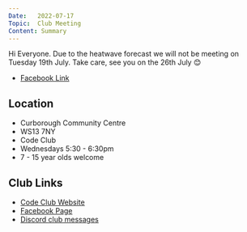 ```yaml
---
Date:   2022-07-17
Topic:  Club Meeting
Content: Summary
---
```

Hi Everyone. Due to the heatwave forecast we will not be meeting on Tuesday 19th July. Take care, see you on the 26th July 😊



* [Facebook Link](https://www.facebook.com/1481985248595237/posts/5030417197085340/)

## Location

* Curborough Community Centre
* WS13 7NY
* Code Club
* Wednesdays 5:30 - 6:30pm
* 7 - 15 year olds welcome

## Club Links

* [Code Club Website](https://lichfield-code-club.github.io/)
* [Facebook Page](https://www.facebook.com/LichfieldCoders)
* [Discord club messages](https://discord.gg/szz6xGK)
